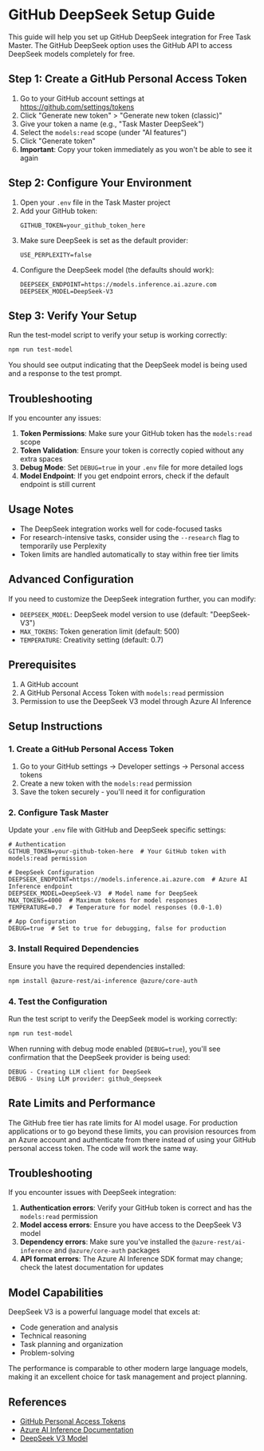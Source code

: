 # GitHub DeepSeek Setup Guide

This guide will help you set up GitHub DeepSeek integration for Free Task Master. The GitHub DeepSeek option uses the GitHub API to access DeepSeek models completely for free.

## Step 1: Create a GitHub Personal Access Token

1. Go to your GitHub account settings at https://github.com/settings/tokens
2. Click "Generate new token" > "Generate new token (classic)"
3. Give your token a name (e.g., "Task Master DeepSeek")
4. Select the `models:read` scope (under "AI features")
5. Click "Generate token"
6. **Important**: Copy your token immediately as you won't be able to see it again

## Step 2: Configure Your Environment

1. Open your `.env` file in the Task Master project
2. Add your GitHub token:
   ```
   GITHUB_TOKEN=your_github_token_here
   ```
3. Make sure DeepSeek is set as the default provider:
   ```
   USE_PERPLEXITY=false
   ```
4. Configure the DeepSeek model (the defaults should work):
   ```
   DEEPSEEK_ENDPOINT=https://models.inference.ai.azure.com
   DEEPSEEK_MODEL=DeepSeek-V3
   ```

## Step 3: Verify Your Setup

Run the test-model script to verify your setup is working correctly:

```bash
npm run test-model
```

You should see output indicating that the DeepSeek model is being used and a response to the test prompt.

## Troubleshooting

If you encounter any issues:

1. **Token Permissions**: Make sure your GitHub token has the `models:read` scope
2. **Token Validation**: Ensure your token is correctly copied without any extra spaces
3. **Debug Mode**: Set `DEBUG=true` in your `.env` file for more detailed logs
4. **Model Endpoint**: If you get endpoint errors, check if the default endpoint is still current

## Usage Notes

- The DeepSeek integration works well for code-focused tasks
- For research-intensive tasks, consider using the `--research` flag to temporarily use Perplexity
- Token limits are handled automatically to stay within free tier limits

## Advanced Configuration

If you need to customize the DeepSeek integration further, you can modify:

- `DEEPSEEK_MODEL`: DeepSeek model version to use (default: "DeepSeek-V3")
- `MAX_TOKENS`: Token generation limit (default: 500)
- `TEMPERATURE`: Creativity setting (default: 0.7)

## Prerequisites

1. A GitHub account
2. A GitHub Personal Access Token with `models:read` permission
3. Permission to use the DeepSeek V3 model through Azure AI Inference

## Setup Instructions

### 1. Create a GitHub Personal Access Token

1. Go to your GitHub settings → Developer settings → Personal access tokens
2. Create a new token with the `models:read` permission
3. Save the token securely - you'll need it for configuration

### 2. Configure Task Master

Update your `.env` file with GitHub and DeepSeek specific settings:

```
# Authentication
GITHUB_TOKEN=your-github-token-here  # Your GitHub token with models:read permission

# DeepSeek Configuration  
DEEPSEEK_ENDPOINT=https://models.inference.ai.azure.com  # Azure AI Inference endpoint 
DEEPSEEK_MODEL=DeepSeek-V3  # Model name for DeepSeek
MAX_TOKENS=4000  # Maximum tokens for model responses
TEMPERATURE=0.7  # Temperature for model responses (0.0-1.0)

# App Configuration
DEBUG=true  # Set to true for debugging, false for production
```

### 3. Install Required Dependencies

Ensure you have the required dependencies installed:

```bash
npm install @azure-rest/ai-inference @azure/core-auth
```

### 4. Test the Configuration

Run the test script to verify the DeepSeek model is working correctly:

```bash
npm run test-model
```

When running with debug mode enabled (`DEBUG=true`), you'll see confirmation that the DeepSeek provider is being used:

```
DEBUG - Creating LLM client for DeepSeek
DEBUG - Using LLM provider: github_deepseek
```

## Rate Limits and Performance

The GitHub free tier has rate limits for AI model usage. For production applications or to go beyond these limits, you can provision resources from an Azure account and authenticate from there instead of using your GitHub personal access token. The code will work the same way.

## Troubleshooting

If you encounter issues with DeepSeek integration:

1. **Authentication errors**: Verify your GitHub token is correct and has the `models:read` permission
2. **Model access errors**: Ensure you have access to the DeepSeek V3 model 
3. **Dependency errors**: Make sure you've installed the `@azure-rest/ai-inference` and `@azure/core-auth` packages
4. **API format errors**: The Azure AI Inference SDK format may change; check the latest documentation for updates

## Model Capabilities

DeepSeek V3 is a powerful language model that excels at:

- Code generation and analysis
- Technical reasoning
- Task planning and organization
- Problem-solving

The performance is comparable to other modern large language models, making it an excellent choice for task management and project planning.

## References

- [GitHub Personal Access Tokens](https://docs.github.com/en/authentication/keeping-your-account-and-data-secure/managing-your-personal-access-tokens)
- [Azure AI Inference Documentation](https://learn.microsoft.com/en-us/azure/ai-studio/how-to/inference-clients)
- [DeepSeek V3 Model](https://github.com/marketplace/models/azureml-deepseek/DeepSeek-V3) 